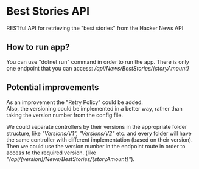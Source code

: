# Best Stories API
RESTful API for retrieving the "best stories" from the Hacker News API

## How to run app?
You can use "dotnet run" command in order to run the app.
There is only one endpoint that you can access: _/api/News/BestStories/{storyAmount}_

## Potential improvements
As an improvement the "Retry Policy" could be added. <br> 
Also, the versioning could be implemented in a better way, rather than taking the version number from the config file.

We could separate controllers by their versions in the appropriate folder structure, like _"Versions/V1", "Versions/V2"_ etc. and every folder will have the same controller with different implementation (based on their version). <br>
Then we could use the version number in the endpoint route in order to access to the required version. (like _"/api/{version}/News/BestStories/{storyAmount}"_).

